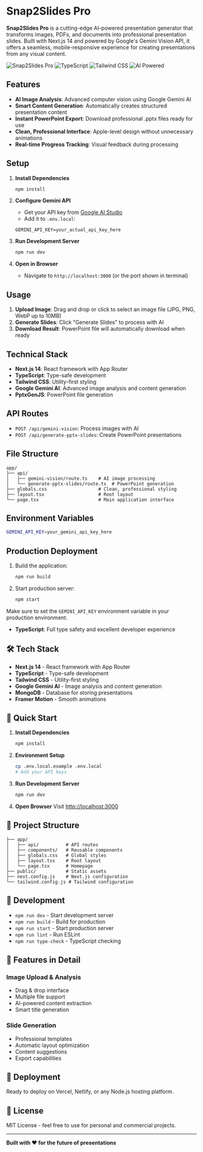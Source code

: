 # Snap2Slides Pro

**Snap2Slides Pro** is a cutting-edge AI-powered presentation generator that transforms images, PDFs, and documents into professional presentation slides. Built with Next.js 14 and powered by Google's Gemini Vision API, it offers a seamless, mobile-responsive experience for creating presentations from any visual content.

![Snap2Slides Pro](https://img.shields.io/badge/Next.js-14.2.33-black) ![TypeScript](https://img.shields.io/badge/TypeScript-5.0-blue) ![Tailwind CSS](https://img.shields.io/badge/Tailwind-CSS-38B2AC) ![AI Powered](https://img.shields.io/badge/AI-Powered-orange)

## Features

- **AI Image Analysis**: Advanced computer vision using Google Gemini AI
- **Smart Content Generation**: Automatically creates structured presentation content
- **Instant PowerPoint Export**: Download professional .pptx files ready for use
- **Clean, Professional Interface**: Apple-level design without unnecessary animations
- **Real-time Progress Tracking**: Visual feedback during processing

## Setup

1. **Install Dependencies**
   ```bash
   npm install
   ```

2. **Configure Gemini API**
   - Get your API key from [Google AI Studio](https://makersuite.google.com/app/apikey)
   - Add it to `.env.local`:
   ```
   GEMINI_API_KEY=your_actual_api_key_here
   ```

3. **Run Development Server**
   ```bash
   npm run dev
   ```

4. **Open in Browser**
   - Navigate to `http://localhost:3000` (or the port shown in terminal)

## Usage

1. **Upload Image**: Drag and drop or click to select an image file (JPG, PNG, WebP up to 10MB)
2. **Generate Slides**: Click "Generate Slides" to process with AI
3. **Download Result**: PowerPoint file will automatically download when ready

## Technical Stack

- **Next.js 14**: React framework with App Router
- **TypeScript**: Type-safe development
- **Tailwind CSS**: Utility-first styling
- **Google Gemini AI**: Advanced image analysis and content generation
- **PptxGenJS**: PowerPoint file generation

## API Routes

- `POST /api/gemini-vision`: Process images with AI
- `POST /api/generate-pptx-slides`: Create PowerPoint presentations

## File Structure

```
app/
├── api/
│   ├── gemini-vision/route.ts    # AI image processing
│   └── generate-pptx-slides/route.ts  # PowerPoint generation
├── globals.css                   # Clean, professional styling
├── layout.tsx                    # Root layout
└── page.tsx                      # Main application interface
```

## Environment Variables

```bash
GEMINI_API_KEY=your_gemini_api_key_here
```

## Production Deployment

1. Build the application:
   ```bash
   npm run build
   ```

2. Start production server:
   ```bash
   npm start
   ```

Make sure to set the `GEMINI_API_KEY` environment variable in your production environment.
- **TypeScript**: Full type safety and excellent developer experience

## 🛠️ Tech Stack

- **Next.js 14** - React framework with App Router
- **TypeScript** - Type-safe development
- **Tailwind CSS** - Utility-first styling
- **Google Gemini AI** - Image analysis and content generation
- **MongoDB** - Database for storing presentations
- **Framer Motion** - Smooth animations

## 🎯 Quick Start

1. **Install Dependencies**
   ```bash
   npm install
   ```

2. **Environment Setup**
   ```bash
   cp .env.local.example .env.local
   # Add your API keys
   ```

3. **Run Development Server**
   ```bash
   npm run dev
   ```

4. **Open Browser**
   Visit [http://localhost:3000](http://localhost:3000)

## 📁 Project Structure

```
├── app/
│   ├── api/          # API routes
│   ├── components/   # Reusable components
│   ├── globals.css   # Global styles
│   ├── layout.tsx    # Root layout
│   └── page.tsx      # Homepage
├── public/           # Static assets
├── next.config.js    # Next.js configuration
└── tailwind.config.js # Tailwind configuration
```

## 🔧 Development

- `npm run dev` - Start development server
- `npm run build` - Build for production  
- `npm run start` - Start production server
- `npm run lint` - Run ESLint
- `npm run type-check` - TypeScript checking

## 🎨 Features in Detail

### Image Upload & Analysis
- Drag & drop interface
- Multiple file support
- AI-powered content extraction
- Smart title generation

### Slide Generation
- Professional templates
- Automatic layout optimization
- Content suggestions
- Export capabilities

## 🚀 Deployment

Ready to deploy on Vercel, Netlify, or any Node.js hosting platform.

## 📝 License

MIT License - feel free to use for personal and commercial projects.

---

**Built with ❤️ for the future of presentations**
